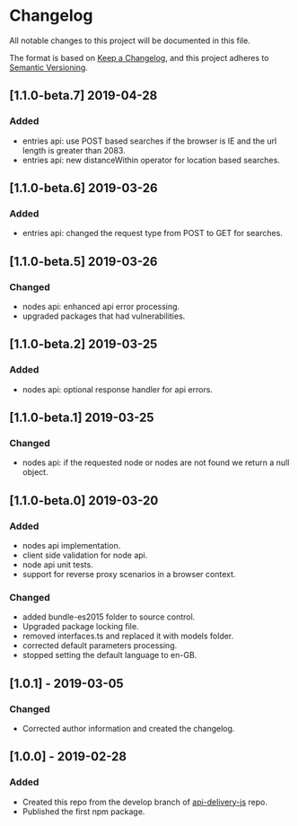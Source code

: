 # Changelog
All notable changes to this project will be documented in this file.

The format is based on [Keep a Changelog](https://keepachangelog.com/en/1.0.0/),
and this project adheres to [Semantic Versioning](https://semver.org/spec/v2.0.0.html).

## [1.1.0-beta.7] 2019-04-28
### Added
- entries api: use POST based searches if the browser is IE and the url length is greater than 2083.
- entries api: new distanceWithin operator for location based searches.

## [1.1.0-beta.6] 2019-03-26
### Added
- entries api: changed the request type from POST to GET for searches.

## [1.1.0-beta.5] 2019-03-26
### Changed
- nodes api: enhanced api error processing.
- upgraded packages that had vulnerabilities.

## [1.1.0-beta.2] 2019-03-25
### Added
- nodes api: optional response handler for api errors.

## [1.1.0-beta.1] 2019-03-25
### Changed
- nodes api: if the requested node or nodes are not found we return a null object.

## [1.1.0-beta.0] 2019-03-20
### Added
- nodes api implementation.
- client side validation for node api.
- node api unit tests.
- support for reverse proxy scenarios in a browser context.

### Changed
- added bundle-es2015 folder to source control.
- Upgraded package locking file.
- removed interfaces.ts and replaced it with models folder.
- corrected default parameters processing.
- stopped setting the default language to en-GB.

## [1.0.1] - 2019-03-05
### Changed
- Corrected author information and created the changelog.

## [1.0.0] - 2019-02-28
### Added
- Created this repo from the develop branch of [api-delivery-js](https://github.com/contensis/api-delivery-js) repo.
- Published the first npm package.
